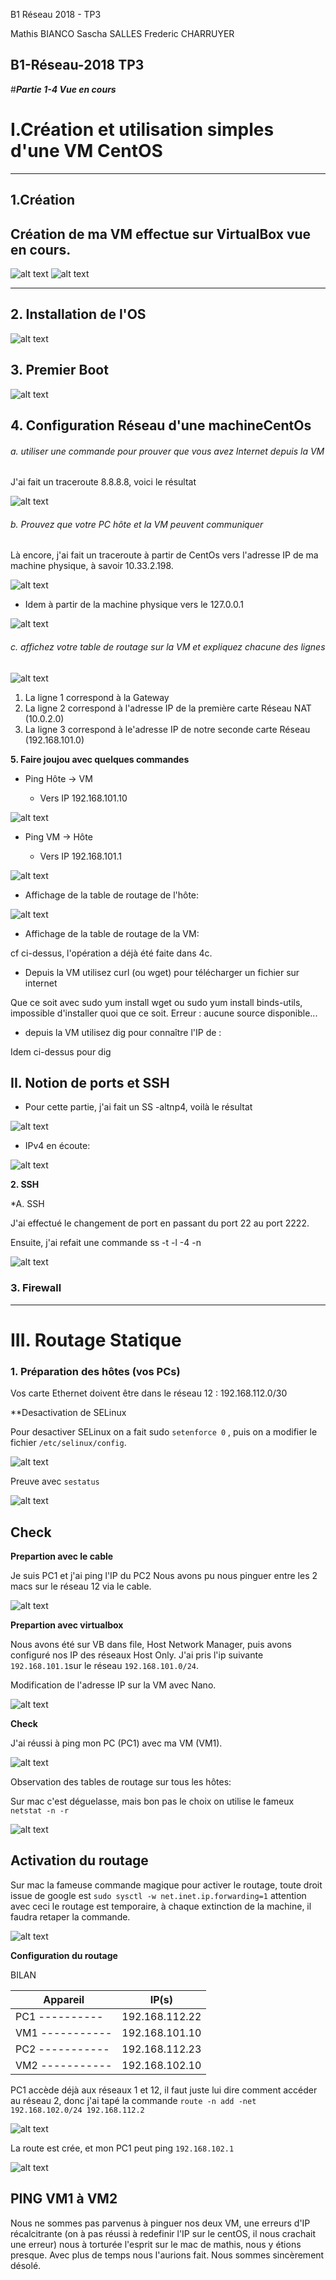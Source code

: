 B1 Réseau 2018 - TP3


<meta charset="UTF-8">
Mathis BIANCO  
Sascha SALLES
Frederic CHARRUYER

**B1-Réseau-2018 TP3**
-----------------

#***Partie 1-4 Vue en cours*** 


# I.Création et utilisation simples d'une VM CentOS
*********************************************************
## 1.Création
  Création de ma VM effectue sur VirtualBox vue en cours.
-----------------
![alt text](CENTOS.png "githup")
![alt text](CENTOS3.png "TYPE NAT")

-----------------
## 2. Installation de l'OS
![alt text](CENTOS2.png "ensemble des caractérisations de ma VM")


## 3. Premier Boot
![alt text](CENTOS4.png "Désactivez SElinux")

## 4. Configuration Réseau d'une machineCentOs

###### a. utiliser une commande pour prouver que vous avez Internet depuis la VM

J'ai fait un traceroute 8.8.8.8, voici le résultat

![alt text](https://github.com/FredYnov/B1-Reseau-tp3/blob/master/Capture%20ecran/Capture%201.png)

###### b. Prouvez que votre PC hôte et la VM peuvent communiquer

Là encore, j'ai fait un traceroute à partir de CentOs vers l'adresse IP de ma machine physique, à savoir 10.33.2.198.

![alt text](https://github.com/FredYnov/B1-Reseau-tp3/blob/master/Capture%20ecran/Capture%202.png)

* Idem à partir de la machine physique vers le 127.0.0.1

![alt text](https://github.com/FredYnov/B1-Reseau-tp3/blob/master/Capture%20ecran/Capture%203.png)

###### c. affichez votre table de routage sur la VM et expliquez chacune des lignes

![alt text](https://github.com/FredYnov/B1-Reseau-tp3/blob/master/Capture%20ecran/Capture%204.png)

<ol>
  <li>La ligne 1 correspond à la Gateway</li>
  <li>La ligne 2 correspond à l'adresse IP de la première carte Réseau NAT (10.0.2.0)</li>
  <li>La ligne 3 correspond à le'adresse IP de notre seconde carte Réseau (192.168.101.0)</li>
</ol>

**5. Faire joujou avec quelques commandes**

* Ping Hôte -> VM

  * Vers IP 192.168.101.10

![alt text](https://github.com/FredYnov/B1-Reseau-tp3/blob/master/Capture%20ecran/Capture%205.png)

* Ping VM -> Hôte

  * Vers IP 192.168.101.1

![alt text](https://github.com/FredYnov/B1-Reseau-tp3/blob/master/Capture%20ecran/Capture%206.png)

* Affichage de la table de routage de l'hôte:

![alt text](https://github.com/FredYnov/B1-Reseau-tp3/blob/master/Capture%20ecran/Capture%2010.png)

* Affichage de la table de routage de la VM:

cf ci-dessus, l'opération a déjà été faite dans 4c.

* Depuis la VM utilisez curl (ou wget) pour télécharger un fichier sur internet

Que ce soit avec sudo yum install wget ou sudo yum install binds-utils, impossible d'installer quoi que ce soit. Erreur : aucune source disponible...

* depuis la VM utilisez dig pour connaître l'IP de :

Idem ci-dessus pour dig

## II. Notion de ports et SSH

* Pour cette partie, j'ai fait un SS -altnp4, voilà le résultat

![alt text](https://github.com/FredYnov/B1-Reseau-tp3/blob/master/Capture%20ecran/Capture%207.png)

* IPv4 en écoute:

![alt text](https://github.com/FredYnov/B1-Reseau-tp3/blob/master/Capture%20ecran/Capture%208.png)

**2. SSH**

  *A. SSH

J'ai effectué le changement de port en passant du port 22 au port 2222.

Ensuite, j'ai refait une commande ss -t -l -4 -n

![alt text](https://github.com/FredYnov/B1-Reseau-tp3/blob/master/Capture%20ecran/Capture%209.png)


### 3. Firewall
******************



# III. Routage Statique

### 1. Préparation des hôtes (vos PCs)

 Vos carte Ethernet doivent être dans le réseau 12 : 192.168.112.0/30
 
 **Desactivation de SELinux
 
 Pour desactiver SELinux on a fait sudo `setenforce 0` , puis on a modifier le fichier `/etc/selinux/config`.

![alt text](permissive.png)

Preuve avec `sestatus`

![alt text](sestatuspermissive.png)

**Check**
-----------------

**Prepartion avec le cable**

Je suis PC1 et j'ai ping l'IP du PC2
Nous avons pu nous pinguer entre les 2 macs sur le réseau 12 via le cable.

![alt text](pingmathisr12.png)

**Prepartion avec virtualbox**

Nous avons été sur VB dans file, Host Network Manager, puis avons configuré nos IP des réseaux Host Only.
J'ai pris l'ip suivante `192.168.101.1`sur le réseau `192.168.101.0/24`.

Modification de l'adresse IP sur la VM avec Nano.

![alt text](IpsurVM.png)

**Check**

J'ai réussi à ping mon PC (PC1) avec ma VM (VM1). 

![alt text](PingVM1PC1.png)

Observation des tables de routage sur tous les hôtes:

Sur mac c'est déguelasse, mais bon pas le choix on utilise le fameux `netstat -n -r`

![alt text](netstat.png)

## Activation du routage

Sur mac la fameuse commande magique pour activer le routage, toute droit issue de google est `sudo sysctl -w net.inet.ip.forwarding=1` attention avec ceci le routage est temporaire, à chaque extinction de la machine, il faudra retaper la commande.

![alt text](activroutage.png)


**Configuration du routage**

BILAN

| Appareil      |  IP(s)      |
| ------------- |-------------|
|PC1  ----------|192.168.112.22|
|VM1 -----------|192.168.101.10|
|PC2 -----------|192.168.112.23|
|VM2 -----------|192.168.102.10| 


PC1 accède déjà aux réseaux 1 et 12, il faut juste lui dire comment accéder au réseau 2, donc j'ai tapé la commande
`route -n add -net 192.168.102.0/24 192.168.112.2`

![alt text](creationchemin.png)

La route est crée, et mon PC1 peut ping `192.168.102.1`

![alt text](PingPCHO.png)

## PING VM1 à VM2

Nous ne sommes pas parvenus à pinguer nos deux VM, une erreurs d'IP récalcitrante (on à pas réussi à redefinir l'IP sur le centOS, il nous crachait une erreur) nous à torturée l'esprit sur le mac de mathis, nous y étions presque. 
Avec plus de temps nous l'aurions fait. Nous sommes sincèrement désolé.


